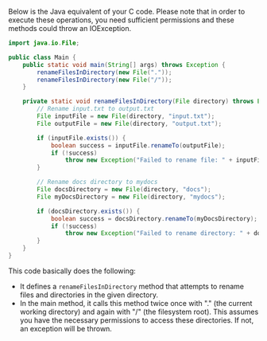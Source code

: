Below is the Java equivalent of your C code. Please note that in order to execute these operations, you need sufficient permissions and these methods could throw an IOException.

```java
import java.io.File;

public class Main {
    public static void main(String[] args) throws Exception {
        renameFilesInDirectory(new File("."));
        renameFilesInDirectory(new File("/"));
    }

    private static void renameFilesInDirectory(File directory) throws Exception {
        // Rename input.txt to output.txt
        File inputFile = new File(directory, "input.txt");
        File outputFile = new File(directory, "output.txt");

        if (inputFile.exists()) {
            boolean success = inputFile.renameTo(outputFile);
            if (!success)
                throw new Exception("Failed to rename file: " + inputFile.getPath());
        }

        // Rename docs directory to mydocs
        File docsDirectory = new File(directory, "docs");
        File myDocsDirectory = new File(directory, "mydocs");

        if (docsDirectory.exists()) {
            boolean success = docsDirectory.renameTo(myDocsDirectory);
            if (!success)
                throw new Exception("Failed to rename directory: " + docsDirectory.getPath());
        }
    }
}
```

This code basically does the following:
- It defines a `renameFilesInDirectory` method that attempts to rename files and directories in the given directory.
- In the main method, it calls this method twice once with "." (the current working directory) and again with "/" (the filesystem root). This assumes you have the necessary permissions to access these directories. If not, an exception will be thrown.
